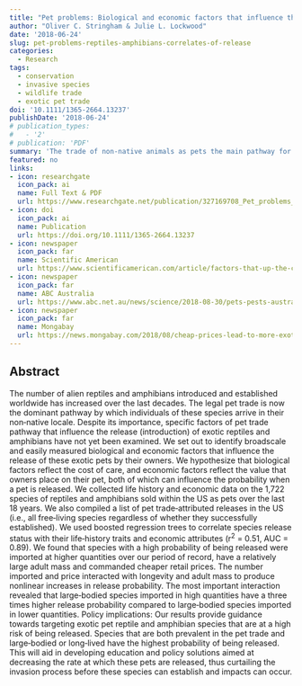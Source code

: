 ```yaml
---
title: "Pet problems: Biological and economic factors that influence the release of alien reptiles and amphibians by pet owners"
author: "Oliver C. Stringham & Julie L. Lockwood"
date: '2018-06-24'
slug: pet-problems-reptiles-amphibians-correlates-of-release
categories:
  - Research
tags:
  - conservation
  - invasive species
  - wildlife trade
  - exotic pet trade
doi: '10.1111/1365-2664.13237'
publishDate: '2018-06-24'
# publication_types:
#   - '2'
# publication: 'PDF'
summary: 'The trade of non-native animals as pets the main pathway for new invasive species if they become released into the wild. Here, we examined the trade in non-native reptiles and amphibians as pets in the United States. We found c. 1,700 species traded in the past two decades of which 126 species have been recorded as released in the wild. Using machine learning models, we show that larger-bodied, longer-lived species, who sold for cheaper prices were more likely to have been released. We propose policies and education focused on species with these characteristics in order to curb the impacts of new invasive species that originated as pets.'
featured: no
links:
- icon: researchgate
  icon_pack: ai
  name: Full Text & PDF
  url: https://www.researchgate.net/publication/327169708_Pet_problems_Biological_and_economic_factors_that_influence_the_release_of_alien_reptiles_and_amphibians_by_pet_owners
- icon: doi
  icon_pack: ai
  name: Publication
  url: https://doi.org/10.1111/1365-2664.13237
- icon: newspaper
  icon_pack: far
  name: Scientific American
  url: https://www.scientificamerican.com/article/factors-that-up-the-chances-an-exotic-pet-gets-released-into-the-wild/
- icon: newspaper
  icon_pack: far
  name: ABC Australia
  url: https://www.abc.net.au/news/science/2018-08-30/pets-pests-australia/9980986
- icon: newspaper
  icon_pack: far
  name: Mongabay
  url: https://news.mongabay.com/2018/08/cheap-prices-lead-to-more-exotic-pets-in-the-wild-research-finds/?alm_mvr=0
---
```


## Abstract

The number of alien reptiles and amphibians introduced and established worldwide has increased over the last decades. The legal pet trade is now the dominant pathway by which individuals of these species arrive in their non‐native locale. Despite its importance, specific factors of pet trade pathway that influence the release (introduction) of exotic reptiles and amphibians have not yet been examined. We set out to identify broadscale and easily measured biological and economic factors that influence the release of these exotic pets by their owners. We hypothesize that biological factors reflect the cost of care, and economic factors reflect the value that owners place on their pet, both of which can influence the probability when a pet is released. We collected life history and economic data on the 1,722 species of reptiles and amphibians sold within the US as pets over the last 18 years. We also compiled a list of pet trade‐attributed releases in the US (i.e., all free‐living species regardless of whether they successfully established). We used boosted regression trees to correlate species release status with their life‐history traits and economic attributes (r<sup>2</sup> = 0.51, AUC = 0.89). We found that species with a high probability of being released were imported at higher quantities over our period of record, have a relatively large adult mass and commanded cheaper retail prices. The number imported and price interacted with longevity and adult mass to produce nonlinear increases in release probability. The most important interaction revealed that large‐bodied species imported in high quantities have a three times higher release probability compared to large‐bodied species imported in lower quantities. Policy implications: Our results provide guidance towards targeting exotic pet reptile and amphibian species that are at a high risk of being released. Species that are both prevalent in the pet trade and large‐bodied or long‐lived have the highest probability of being released. This will aid in developing education and policy solutions aimed at decreasing the rate at which these pets are released, thus curtailing the invasion process before these species can establish and impacts can occur.